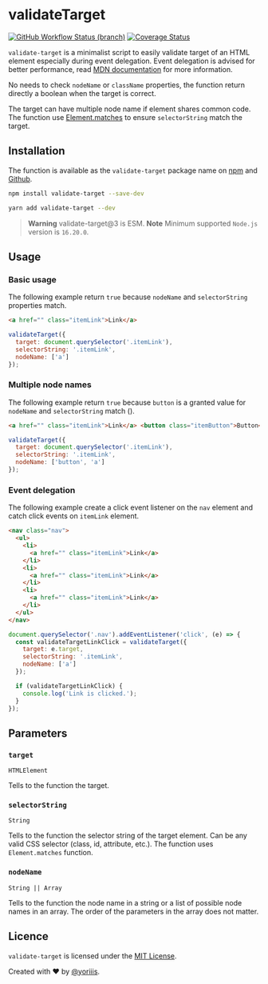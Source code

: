 # validateTarget

[![GitHub Workflow Status (branch)](https://img.shields.io/github/actions/workflow/status/yoriiis/validate-target/build.yml?branch=main&style=for-the-badge)](https://github.com/yoriiis/validate-target/actions/workflows/build.yml) [![Coverage Status](https://img.shields.io/coveralls/github/yoriiis/validate-target?style=for-the-badge)](https://coveralls.io/github/yoriiis/validate-target?branch=main)

`validate-target` is a minimalist script to easily validate target of an HTML element especially during event delegation. Event delegation is advised for better performance, read [MDN documentation](https://developer.mozilla.org/en-US/docs/Learn/JavaScript/Building_blocks/Events#Event_delegation) for more information.

No needs to check `nodeName` or `className` properties, the function return directly a boolean when the target is correct.

The target can have multiple node name if element shares common code. The function use [Element.matches](https://developer.mozilla.org/fr/docs/Web/API/Element/matches) to ensure `selectorString` match the target.

## Installation

The function is available as the `validate-target` package name on [npm](https://www.npmjs.com/package/validate-target) and [Github](https://github.com/yoriiis/validate-target).

```bash
npm install validate-target --save-dev
```

```bash
yarn add validate-target --dev
```

> **Warning** validate-target@3 is ESM.
> **Note** Minimum supported `Node.js` version is `16.20.0`.

## Usage

### Basic usage

The following example return `true` because `nodeName` and `selectorString` properties match.

```html
<a href="" class="itemLink">Link</a>
```

```javascript
validateTarget({
  target: document.querySelector('.itemLink'),
  selectorString: '.itemLink',
  nodeName: ['a']
});
```

### Multiple node names

The following example return `true` because `button` is a granted value for `nodeName` and `selectorString` match ().

```html
<a href="" class="itemLink">Link</a> <button class="itemButton">Button</button>
```

```javascript
validateTarget({
  target: document.querySelector('.itemLink'),
  selectorString: '.itemLink',
  nodeName: ['button', 'a']
});
```

### Event delegation

The following example create a click event listener on the `nav` element and catch click events on `itemLink` element.

```html
<nav class="nav">
  <ul>
    <li>
      <a href="" class="itemLink">Link</a>
    </li>
    <li>
      <a href="" class="itemLink">Link</a>
    </li>
    <li>
      <a href="" class="itemLink">Link</a>
    </li>
  </ul>
</nav>
```

```javascript
document.querySelector('.nav').addEventListener('click', (e) => {
  const validateTargetLinkClick = validateTarget({
    target: e.target,
    selectorString: '.itemLink',
    nodeName: ['a']
  });

  if (validateTargetLinkClick) {
    console.log('Link is clicked.');
  }
});
```

## Parameters

### `target`

`HTMLElement`

Tells to the function the target.

### `selectorString`

`String`

Tells to the function the selector string of the target element. Can be any valid CSS selector (class, id, attribute, etc.). The function uses `Element.matches` function.

### `nodeName`

`String || Array`

Tells to the function the node name in a string or a list of possible node names in an array. The order of the parameters in the array does not matter.

## Licence

`validate-target` is licensed under the [MIT License](http://opensource.org/licenses/MIT).

Created with ♥ by [@yoriiis](http://github.com/yoriiis).
